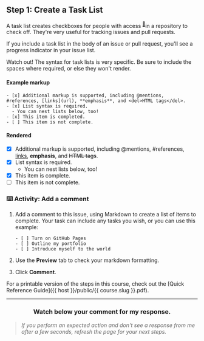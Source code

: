## Step 1: Create a Task List

A task list creates checkboxes for people with access <sup>[:book:](https://help.github.com/articles/github-glossary/#collaborator)</sup>in a repository to check off. They're very useful for tracking issues and pull requests.

If you include a task list in the body of an issue or pull request, you'll see a progress indicator in your issue list. 

Watch out! The syntax for task lists is very specific. Be sure to include the spaces where required, or else they won't render.


#### Example markup

```
- [x] Additional markup is supported, including @mentions, #references, [links](url), **emphasis**, and <del>HTML tags</del>.
- [x] List syntax is required.
  - You can nest lists below, too!
- [x] This item is completed.
- [ ] This item is not complete.
```

#### Rendered

- [x] Additional markup is supported, including @mentions, #references, [links](url), **emphasis**, and <del>HTML tags</del>.
- [x] List syntax is required.
  - You can nest lists below, too!
- [x] This item is complete.
- [ ] This item is not complete.

### :keyboard: Activity: Add a comment

1. Add a comment to this issue, using Markdown to create a list of items to complete. Your task can include any tasks you wish, or you can use this example:

       - [ ] Turn on GitHub Pages
       - [ ] Outline my portfolio
       - [ ] Introduce myself to the world

1. Use the **Preview** tab to check your markdown formatting.
1. Click **Comment**.

For a printable version of the steps in this course, check out the [Quick Reference Guide]({{ host }}/public/{{ course.slug }}.pdf).

<hr>
<h3 align="center">Watch below your comment for my response.</h3>

> _If you perform an expected action and don't see a response from me after a few seconds, refresh the page for your next steps._
